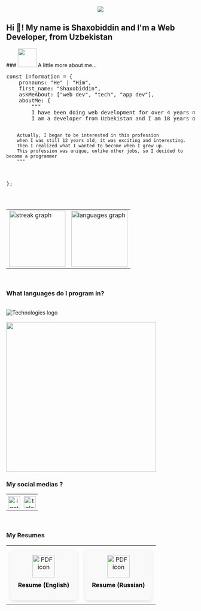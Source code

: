 <div align="center">
  <img src="https://github.com/lUkAC1234/readmefileDependencies/blob/main/images/gif/githubProfileGif.gif"  />
</div>
<h2>Hi 👋! My name is Shaxobiddin and I'm a Web Developer, from Uzbekistan</h2>
### <img src="https://media.giphy.com/media/VgCDAzcKvsR6OM0uWg/giphy.gif" width="50"> A little more about me...  
<pre>
const information = {
    pronouns: "He" | "Him",
    first_name: "Shaxobiddin",
    askMeAbout: ["web dev", "tech", "app dev"],
    aboutMe: {
        """
        I have been doing web development for over 4 years now and have seen a lot during that time. 
        I am a developer from Uzbekistan and I am 18 years old
        

        Actually, I began to be interested in this profession 
        when I was still 12 years old, it was exciting and interesting. 
        Then I realized what I wanted to become when I grew up. 
        This profession was unique, unlike other jobs, so I decided to become a programmer
        """
};
</pre>
<br/>
<table>
<tr>
<td><img src="https://streak-stats.demolab.com?user=lUkAC1234&locale=en&mode=weekly&theme=vue&hide_border=false&border_radius=5" height="150" alt="streak graph" /></td>
<td><img src="https://github-readme-stats.vercel.app/api/top-langs?username=lUkAC1234&locale=en&layout=compact&card_width=320&langs_count=4&theme=vue&hide_border=false" height="150" alt="languages graph" /></td>
</tr>
</table>
<br/>
<h3>What languages do I program in?</h3>
<br/>
<div>
  <img src="https://github.com/lUkAC1234/readmefileDependencies/blob/main/images/svg/technologiesNew%201.svg" alt="Technologies logo" />
</div>
<br/>
<div>
  <img height="400" src="https://static.zerochan.net/joze.phine.full.2119976.jpg">
</div>
<h3>My social medias ?</h3>
<table>
  <tr>
    <td align="center" style="padding: 5px;">
      <a href="https://www.instagram.com/zukhriddinov.sh/" target="_blank">
        <img src="https://github.com/lUkAC1234/readmefileDependencies/raw/main/images/svg/instagram.svg" width="32" height="32" alt="instagram logo" />
      </a>
    </td>
    <td align="center" style="padding: 5px;">
      <a href="https://t.me/lUkACENkO1" target="_blank">
        <img src="https://github.com/lUkAC1234/readmefileDependencies/raw/main/images/svg/telegram.svg" width="32" height="32" alt="telegram logo" />
      </a>
    </td>
  </tr>
</table>
<br/>
<h3>My Resumes</h3>
<table>
  <tr>
    <td align="center" style="padding: 10px;">
      <a href="https://github.com/lUkAC1234/readmefileDependencies/raw/main/images/pdf/ResumeEnglish.pdf" download
         style="display: flex; flex-direction: column; align-items: center; text-decoration: none; background: #f9f9f9; border-radius: 10px; padding: 15px; box-shadow: 0 4px 8px rgba(0,0,0,0.1); width: 150px;">
        <img src="https://github.com/lUkAC1234/readmefileDependencies/raw/main/images/svg/pdf.svg" height="60" alt="PDF icon" />
        <p style="margin-top: 10px; font-weight: bold; color: #000;">Resume (English)</p>
      </a>
    </td>
    <td align="center" style="padding: 10px;">
      <a href="https://github.com/lUkAC1234/readmefileDependencies/raw/main/images/pdf/%D0%A0%D0%B5%D0%B7%D1%8E%D0%BC%D0%B5%D0%A0%D1%83%D1%81%D1%81%D0%BA%D0%B8%D0%B9.pdf" download
         style="display: flex; flex-direction: column; align-items: center; text-decoration: none; background: #f9f9f9; border-radius: 10px; padding: 15px; box-shadow: 0 4px 8px rgba(0,0,0,0.1); width: 150px;">
        <img src="https://github.com/lUkAC1234/readmefileDependencies/raw/main/images/svg/pdf.svg" height="60" alt="PDF icon" />
        <p style="margin-top: 10px; font-weight: bold; color: #000;">Resume (Russian)</p>
      </a>
    </td>
  </tr>
</table>


